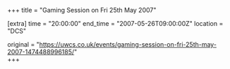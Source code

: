 +++
title = "Gaming Session on Fri 25th May 2007"

[extra]
time = "20:00:00"
end_time = "2007-05-26T09:00:00Z"
location = "DCS"

original = "https://uwcs.co.uk/events/gaming-session-on-fri-25th-may-2007-1474488996185/"    
+++



